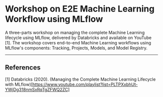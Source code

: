 # Workshop on E2E Machine Learning Workflow using MLflow 

A three-parts workshop on managing the complete Machine Learning lifecycle using MLflow, delivered by Databricks and available on YouTube [1].
The workshop covers end-to-end Machine Learning workflows using MLflow's components: Tracking, Projects, Models, and Model Registry.


----


## References

[1] Databricks (2020). (Managing the Complete Machine Learning Lifecycle with MLflow)[https://www.youtube.com/playlist?list=PLTPXxbhUt-YWjDg318nmSxRqTgZFWQ2ZC]
